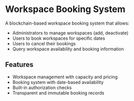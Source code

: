 # Workspace Booking System

A blockchain-based workspace booking system that allows:

- Administrators to manage workspaces (add, deactivate)
- Users to book workspaces for specific dates
- Users to cancel their bookings
- Query workspace availability and booking information

## Features
- Workspace management with capacity and pricing
- Booking system with date-based availability
- Built-in authorization checks
- Transparent and immutable booking records
